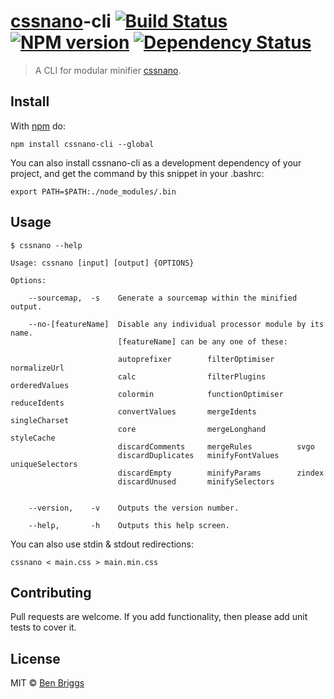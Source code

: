 # [cssnano]-cli [![Build Status](https://travis-ci.org/ben-eb/cssnano-cli.svg?branch=master)][ci] [![NPM version](https://badge.fury.io/js/cssnano-cli.svg)][npm] [![Dependency Status](https://gemnasium.com/ben-eb/cssnano-cli.svg)][deps]

> A CLI for modular minifier [cssnano].

## Install

With [npm](https://npmjs.org/package/cssnano-cli) do:

```
npm install cssnano-cli --global
```

You can also install cssnano-cli as a development dependency of your project,
and get the command by this snippet in your .bashrc:

```
export PATH=$PATH:./node_modules/.bin
```

## Usage

```
$ cssnano --help

Usage: cssnano [input] [output] {OPTIONS}

Options:

    --sourcemap,  -s    Generate a sourcemap within the minified output.

    --no-[featureName]  Disable any individual processor module by its name.
                        [featureName] can be any one of these:

                        autoprefixer        filterOptimiser     normalizeUrl
                        calc                filterPlugins       orderedValues
                        colormin            functionOptimiser   reduceIdents
                        convertValues       mergeIdents         singleCharset
                        core                mergeLonghand       styleCache
                        discardComments     mergeRules          svgo
                        discardDuplicates   minifyFontValues    uniqueSelectors
                        discardEmpty        minifyParams        zindex
                        discardUnused       minifySelectors


    --version,    -v    Outputs the version number.

    --help,       -h    Outputs this help screen.
```

You can also use stdin & stdout redirections:

```
cssnano < main.css > main.min.css
```

## Contributing

Pull requests are welcome. If you add functionality, then please add unit tests
to cover it.

## License

MIT © [Ben Briggs](http://beneb.info)

[ci]:      https://travis-ci.org/ben-eb/cssnano-cli
[deps]:    https://gemnasium.com/ben-eb/cssnano-cli
[npm]:     http://badge.fury.io/js/cssnano-cli
[cssnano]: https://github.com/ben-eb/cssnano